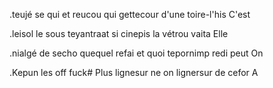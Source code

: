 .teujé se qui et reucou qui gettecour d'une toire-l'his C'est

.leisol le sous teyantraat si cinepis la vétrou vaita Elle

.nialgé de secho quequel refai et quoi tepornimp redi peut On

.Kepun les off fuck# Plus lignesur ne on lignersur de cefor A